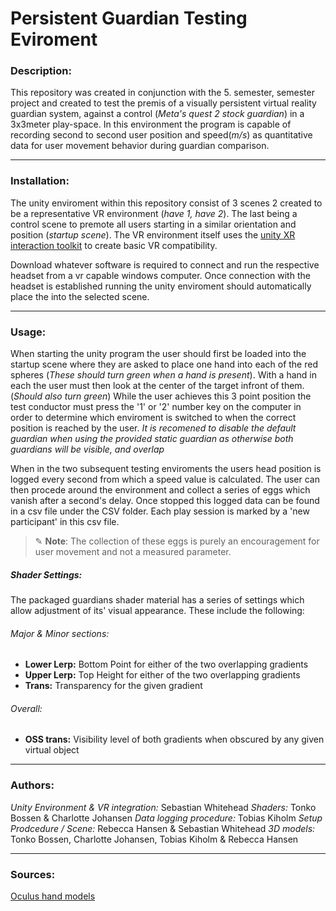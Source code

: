 # Persistent Guardian Testing Eviroment

### Description:
This repository was created in conjunction with the 5. semester, semester project and created to test the premis of a visually persistent virtual reality guardian system, against a control (*Meta's quest 2 stock guardian*) in a 3x3meter play-space. In this environment the program is capable of recording second to second user position and speed(*m/s*) as quantitative data for user movement behavior during guardian comparison.
***
### Installation:
The unity enviroment within this repository consist of 3 scenes 2 created to be a representative VR environment (*have 1, have 2*). The last being a control scene to premote all users starting in a similar orientation and position (*startup scene*). The VR environment itself uses the [unity XR interaction toolkit](https://docs.unity3d.com/Packages/com.unity.xr.interaction.toolkit@2.2/manual/index.html) to create basic VR compatibility. 

Download whatever software is required to connect and run the respective headset from a vr capable windows computer. Once connection with the headset is established running the unity enviroment should automatically place the into the selected scene.

***
### Usage:
When starting the unity program the user should first be loaded into the startup scene where they are asked to place one hand into each of the red spheres (*These should turn green when a hand is present*). With a hand in each the user must then look at the center of the target infront of them. (*Should also turn green*) While the user achieves this 3 point position the test conductor must press the '1' or '2' number key on the computer in order to determine which enviroment is switched to when the correct position is reached by the user.
*It is recomened to disable the default guardian when using the provided static guardian as otherwise both guardians will be visible, and overlap*

When in the two subsequent testing enviroments the users head position is logged every second from which a speed value is calculated. The user can then procede around the environment and collect a series of eggs which vanish after a second's delay. Once stopped this logged data can be found in a csv file under the CSV folder. Each play session is marked by a 'new participant' in this csv file.

> ✎ **Note**:
> The collection of these eggs is purely an encouragement for user movement and not a measured parameter. 

##### Shader Settings:
The packaged guardians shader material has a series of settings which allow adjustment of its' visual appearance. These include the following:

###### Major & Minor sections:
- **Lower Lerp:** Bottom Point for either of the two overlapping gradients  
- **Upper Lerp:** Top Height for either of the two overlapping gradients
- **Trans:** Transparency for the given gradient

###### Overall:
- **OSS trans:** Visibility level of both gradients when obscured by any given virtual object
***

### Authors:
*Unity Environment & VR integration:* Sebastian Whitehead
*Shaders:* Tonko Bossen & Charlotte Johansen
*Data logging procedure:* Tobias Kiholm
*Setup Prodcedure / Scene:* Rebecca Hansen & Sebastian Whitehead
*3D models:* Tonko Bossen, Charlotte Johansen, Tobias Kiholm & Rebecca Hansen
***

### Sources: 
[Oculus hand models](https://developer.oculus.com/downloads/package/oculus-hand-models/)
